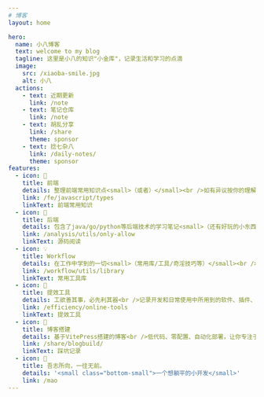 ```yaml
---
# 博客
layout: home

hero:
  name: 小八博客
  text: welcome to my blog
  tagline: 这里是小八的知识"小金库"，记录生活和学习的点滴
  image:
    src: /xiaoba-smile.jpg
    alt: 小八
  actions:
    - text: 近期更新
      link: /note
    - text: 笔记仓库
      link: /note
    - text: 胡乱分享
      link: /share
      theme: sponsor
    - text: 捻七杂八
      link: /daily-notes/
      theme: sponsor
features:
  - icon: 📖
    title: 前端
    details: 整理前端常用知识点<small>（或者）</small><br />如有异议按你的理解为主，不接受反驳
    link: /fe/javascript/types
    linkText: 前端常用知识
  - icon: 📘
    title: 后端
    details: 包含了java/go/python等后端技术的学习笔记<small>（还有好玩的小东西）</small><br />
    link: /analysis/utils/only-allow
    linkText: 源码阅读
  - icon: 💡
    title: Workflow
    details: 在工作中学到的一切<small>（常用库/工具/奇淫技巧等）</small><br />配合 CV 大法来更好的摸鱼
    link: /workflow/utils/library
    linkText: 常用工具库
  - icon: 🧰
    title: 提效工具
    details: 工欲善其事，必先利其器<br />记录开发和日常使用中所用到的软件、插件、扩展等
    link: /efficiency/online-tools
    linkText: 提效工具
  - icon: 🐞
    title: 博客搭建
    details: 基于VitePress搭建的博客<br />低代码、零配置、自动化部署，让你专注于内容创作
    link: /share/blogbuild/
    linkText: 踩坑记录
  - icon: 💯
    title: 吾志所向，一往无前。
    details: '<small class="bottom-small">一个想躺平的小开发</small>'
    link: /mao
---
```


<script setup>
import Blog from '../../../docs/.vitepress/views/Blog/index.vue'
</script>

<Blog />

